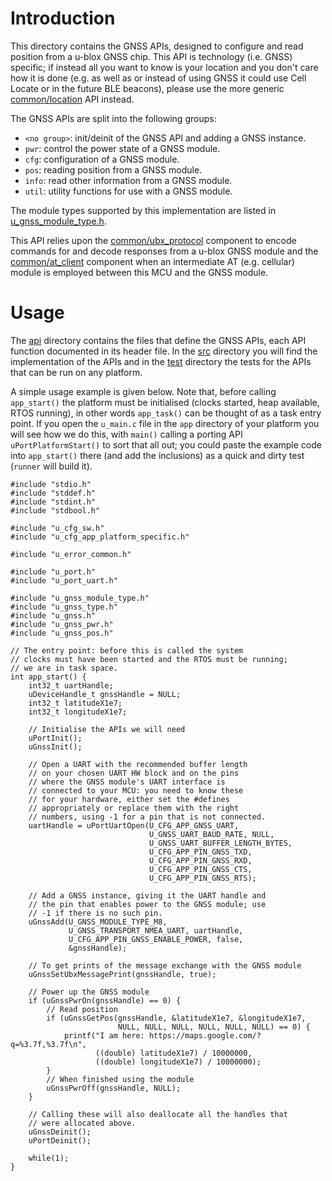 # Introduction
This directory contains the GNSS APIs, designed to configure and read position from a u-blox GNSS chip.  This API is technology (i.e. GNSS) specific; if instead all you want to know is your location and you don't care how it is done (e.g. as well as or instead of using GNSS it could use Cell Locate or in the future BLE beacons), please use the more generic [common/location](/common/location) API instead.

The GNSS APIs are split into the following groups:

- `<no group>`: init/deinit of the GNSS API and adding a GNSS instance.
- `pwr`: control the power state of a GNSS module.
- `cfg`: configuration of a GNSS module.
- `pos`: reading position from a GNSS module.
- `info`: read other information from a GNSS module.
- `util`: utility functions for use with a GNSS module.

The module types supported by this implementation are listed in [u_gnss_module_type.h](api/u_gnss_module_type.h).

This API relies upon the [common/ubx_protocol](/common/ubx_protocol) component to encode commands for and decode responses from a u-blox GNSS module and the [common/at_client](/common/at_client) component when an intermediate AT (e.g. cellular) module is employed between this MCU and the GNSS module.

# Usage
The [api](api) directory contains the files that define the GNSS APIs, each API function documented in its header file.  In the [src](src) directory you will find the implementation of the APIs and in the [test](test) directory the tests for the APIs that can be run on any platform.

A simple usage example is given below.  Note that, before calling `app_start()` the platform must be initialised (clocks started, heap available, RTOS running), in other words `app_task()` can be thought of as a task entry point.  If you open the `u_main.c` file in the `app` directory of your platform you will see how we do this, with `main()` calling a porting API `uPortPlatformStart()` to sort that all out; you could paste the example code into `app_start()` there (and add the inclusions) as a quick and dirty test (`runner` will build it).

```
#include "stdio.h"
#include "stddef.h"
#include "stdint.h"
#include "stdbool.h"

#include "u_cfg_sw.h"
#include "u_cfg_app_platform_specific.h"

#include "u_error_common.h"

#include "u_port.h"
#include "u_port_uart.h"

#include "u_gnss_module_type.h"
#include "u_gnss_type.h"
#include "u_gnss.h"
#include "u_gnss_pwr.h"
#include "u_gnss_pos.h"

// The entry point: before this is called the system
// clocks must have been started and the RTOS must be running;
// we are in task space.
int app_start() {
    int32_t uartHandle;
    uDeviceHandle_t gnssHandle = NULL;
    int32_t latitudeX1e7;
    int32_t longitudeX1e7;

    // Initialise the APIs we will need
    uPortInit();
    uGnssInit();

    // Open a UART with the recommended buffer length
    // on your chosen UART HW block and on the pins
    // where the GNSS module's UART interface is
    // connected to your MCU: you need to know these
    // for your hardware, either set the #defines
    // appropriately or replace them with the right
    // numbers, using -1 for a pin that is not connected.
    uartHandle = uPortUartOpen(U_CFG_APP_GNSS_UART,
                               U_GNSS_UART_BAUD_RATE, NULL,
                               U_GNSS_UART_BUFFER_LENGTH_BYTES,
                               U_CFG_APP_PIN_GNSS_TXD,
                               U_CFG_APP_PIN_GNSS_RXD,
                               U_CFG_APP_PIN_GNSS_CTS,
                               U_CFG_APP_PIN_GNSS_RTS);

    // Add a GNSS instance, giving it the UART handle and
    // the pin that enables power to the GNSS module; use
    // -1 if there is no such pin.
    uGnssAdd(U_GNSS_MODULE_TYPE_M8,
             U_GNSS_TRANSPORT_NMEA_UART, uartHandle,
             U_CFG_APP_PIN_GNSS_ENABLE_POWER, false,
             &gnssHandle);

    // To get prints of the message exchange with the GNSS module
    uGnssSetUbxMessagePrint(gnssHandle, true);

    // Power up the GNSS module
    if (uGnssPwrOn(gnssHandle) == 0) {
        // Read position
        if (uGnssGetPos(gnssHandle, &latitudeX1e7, &longitudeX1e7,
                        NULL, NULL, NULL, NULL, NULL, NULL) == 0) {
            printf("I am here: https://maps.google.com/?q=%3.7f,%3.7f\n",
                   ((double) latitudeX1e7) / 10000000,
                   ((double) longitudeX1e7) / 10000000); 
        }
        // When finished using the module
        uGnssPwrOff(gnssHandle, NULL);
    }

    // Calling these will also deallocate all the handles that
    // were allocated above.
    uGnssDeinit();
    uPortDeinit();

    while(1);
}
```
